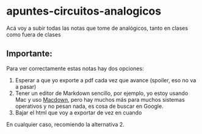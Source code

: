 # apuntes-circuitos-analogicos
Acá voy a subir todas las notas que tome de analógicos, tanto en clases como fuera de clases


## Importante:

Para ver correctamente estas notas hay dos opciones:
 1. Esperar a que yo exporte a pdf cada vez que avance (spoiler, eso no va a pasar)
 2. Tener un editor de Markdown sencillo, por ejemplo, yo estoy usando Mac y uso [Macdown](https://macdown.uranusjr.com/), pero hay muchos más para muchos sistemas operativos y no pesan nada, es cosa de buscar en Google.
 3. Bajar el html que voy a exportar de vez en cuando

 En cualquier caso, recomiendo la alternativa 2.
 